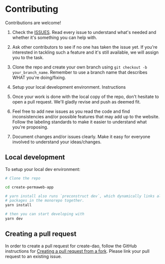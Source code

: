# Contributing

Contributions are welcome!

1. Check the [ISSUES](). Read every issue to understand what's needed and whether it's something you can help with.

2. Ask other contributors to see if no one has taken the issue yet. If you're interested in tackling such a feature and it's still available, we will assign you to the task.

3. Clone the repo and create your own branch using `git checkout -b your_branch_name`. Remember to use a branch name that describes WHAT you're doing/fixing.

4. Setup your local development environment. Instructions

5. Once your work is done with the local copy of the repo, don't hesitate to open a pull request. We'll gladly revise and push as deemed fit.

6. Feel free to add new issues as you read the code and find inconsistencies and/or possible features that may add up to the website. Follow the labeling standards to make it easier to understand what you're proposing.

7. Document changes and/or issues clearly. Make it easy for everyone involved to understand your ideas/changes.

## Local development

To setup your local dev environment:

```sh
# Clone the repo

cd create-permaweb-app

# yarn install also runs `preconstruct dev`, which dynamically links all
# packages in the monorepo together.
yarn install

# then you can start developing with
yarn dev

```

## Creating a pull request

In order to create a pull request for create-dao, follow the GitHub instructions for [Creating a pull request from a fork](https://help.github.com/en/github/collaborating-with-issues-and-pull-requests/creating-a-pull-request-from-a-fork). Please link your pull request to an existing issue.
